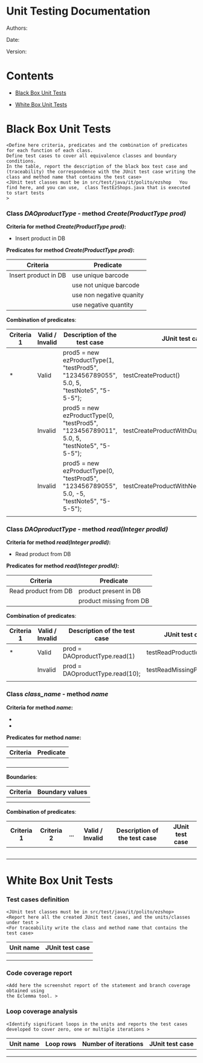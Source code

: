 # Unit Testing Documentation

Authors:

Date:

Version:

# Contents

- [Black Box Unit Tests](#black-box-unit-tests)




- [White Box Unit Tests](#white-box-unit-tests)


# Black Box Unit Tests

    <Define here criteria, predicates and the combination of predicates for each function of each class.
    Define test cases to cover all equivalence classes and boundary conditions.
    In the table, report the description of the black box test case and (traceability) the correspondence with the JUnit test case writing the 
    class and method name that contains the test case>
    <JUnit test classes must be in src/test/java/it/polito/ezshop   You find here, and you can use,  class TestEzShops.java that is executed  
    to start tests
    >

 ### **Class *DAOproductType* - method *Create(ProductType prod)***


**Criteria for method *Create(ProductType prod)*:**
 - Insert product in DB 


**Predicates for method *Create(ProductType prod)*:**

| Criteria | Predicate |
| -------- | --------- |
| Insert product in DB    |    use unique barcode       |
|          |    use not unique barcode       |
|          |    use non negative quanity       |
|          |    use negative quantity       |

**Combination of predicates**:


| Criteria 1 | Valid / Invalid | Description of the test case | JUnit test case |
|-------|-------|-------|-------|
|*|Valid|prod5 = new ezProductType(1, "testProd5", "123456789055", 5.0, 5, "testNote5", "5-5-5");|testCreateProduct()
||Invalid|prod5 = new ezProductType(0, "testProd5", "123456789011", 5.0, 5, "testNote5", "5-5-5");|testCreateProductWithDuplicateBarCode()
||Invalid|prod5 = new ezProductType(0, "testProd5", "123456789055", 5.0, -5, "testNote5", "5-5-5");|testCreateProductWithNegativeQuantity()
|||

 ### **Class *DAOproductType* - method *read(Integer prodId)***


**Criteria for method *read(Integer prodId)*:**
 - Read product from DB 


**Predicates for method *read(Integer prodId)*:**

| Criteria | Predicate |
| -------- | --------- |
| Read product from DB     |    product present in DB       |
||product missing from DB|

**Combination of predicates**:


| Criteria 1 | Valid / Invalid | Description of the test case | JUnit test case |
|-------|-------|-------|-------|
|*|Valid|prod = DAOproductType.read(1)|testReadProductId()
||Invalid|prod = DAOproductType.read(10);|testReadMissingProductId()
|||


 ### **Class *class_name* - method *name***



**Criteria for method *name*:**
	

 - 
 - 





**Predicates for method *name*:**

| Criteria | Predicate |
| -------- | --------- |
|          |           |
|          |           |
|          |           |
|          |           |





**Boundaries**:

| Criteria | Boundary values |
| -------- | --------------- |
|          |                 |
|          |                 |



**Combination of predicates**:


| Criteria 1 | Criteria 2 | ... | Valid / Invalid | Description of the test case | JUnit test case |
|-------|-------|-------|-------|-------|-------|
|||||||
|||||||
|||||||
|||||||
|||||||


# White Box Unit Tests

### Test cases definition
    
    <JUnit test classes must be in src/test/java/it/polito/ezshop>
    <Report here all the created JUnit test cases, and the units/classes under test >
    <For traceability write the class and method name that contains the test case>


| Unit name | JUnit test case |
|--|--|
|||
|||
||||

### Code coverage report

    <Add here the screenshot report of the statement and branch coverage obtained using
    the Eclemma tool. >


### Loop coverage analysis

    <Identify significant loops in the units and reports the test cases
    developed to cover zero, one or multiple iterations >

|Unit name | Loop rows | Number of iterations | JUnit test case |
|---|---|---|---|
|||||
|||||
||||||



